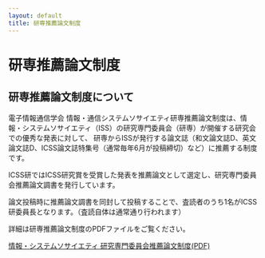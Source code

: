 ```yaml
---
layout: default
title: 研専推薦論文制度
---
```


# 研専推薦論文制度

## 研専推薦論文制度について

電子情報通信学会 情報・通信システムソサイエティ研専推薦論文制度は、情報・システムソサイエティ（ISS）の研究専門委員会（研専）が開催する研究会での優秀な発表に対して、
研専からISSが発行する論文誌（和文論文誌D、英文論文誌D、ICSS論文誌特集号（通常毎年6月が投稿締切）など）に推薦する制度です。

ICSS研ではICSS研究賞を受賞した発表を推薦論文として選定し、研究専門委員会推薦論文調書を発行しています。

論文投稿時に推薦論文調書を同封して投稿することで、査読者のうち1名がICSS研委員長となります。（査読自体は通常通り行われます）

詳細は研専推薦論文制度のPDFファイルをご覧ください。

[情報・システムソサイエティ 研究専門委員会推薦論文制度(PDF)](https://www.ieice.org/iss/iss_r/jpn/wp/wp-content/themes/iss/assets/pdf/regulations/ISS-KensenSuisenRonbunSeido-20190904.pdf)
